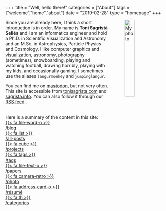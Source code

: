 +++
title = "Well, hello there!"
categories = ["About"]
tags = ["welcome","home","about"]
date = "2019-02-28"
type = "homepage"
+++

<picture>
<source srcset="/img/profile/myself_v4_outline.jxl" type="image/jxl" />
<source srcset="/img/profile/myself_v4_outline.avif" type="image/avif" />
<img src="/img/profile/myself_v4_outline.png"
     alt="My photo"
     style="float: right; margin-left: 50px; width: 25%" />
</picture>

Since you are already here, I think a short introduction is in order. My name is **Toni Sagristà Sellés** and I am an informatics engineer and hold a Ph.D. in Scientific Visualization and Astronomy and an M.Sc. in Astrophysics, Particle Physics and Cosmology. I like computer graphics and visualization, astronomy, photography (sometimes), snowboarding, playing and watching football, drawing horribly, playing with my kids, and occasionally gaming. I sometimes use the aliases `langurmonkey` and `jumpinglangur`.

<!-- I'm currently working in the [Gaia](https://www.esa.int/Science_Exploration/Space_Science/Gaia) group of the Astronomisches Rechen-Institut (ARI) in Heidelberg, and doing research in scientific visualization in the Visual Computing Group (VCG) of the Interdisciplinary Center for Scientific Computing (IWR), also in Heidelberg. That should do it for the acronym fest. -->

You can find me on <a rel="me" href="https://mastodon.social/@jumpinglangur">mastodon</a>, but not very often. This site is accessible from [tonisagrista.com](https://tonisagrista.com) and [sagrista.info](https://sagrista.info). You can also follow it through our <a href="/index.html" title="RSS">RSS feed</a> <i class="fa fa-rss"></i>.


<br/>
Here is a summary of the content in this site:
<br/>

<div class="content-table">
<a href="/blog"><div class="menu-table-item">
{{< fa file-word-o >}}<br/>
/blog
</div></a>
<a href="/posts-list"><div class="menu-table-item">
{{< fa list >}}<br/>
/all-posts
</div></a>
<a href="/projects"><div class="menu-table-item">
{{< fa cube >}}<br/>
/projects
</div></a>
<a href="/tags"><div class="menu-table-item">
{{< fa tags >}}<br/>
/tags
</div></a>
<a href="/papers"><div class="menu-table-item">
{{< fa file-text-o >}}<br/>
/papers
</div></a>
<a href="/photography"><div class="menu-table-item">
{{< fa camera-retro >}}<br/>
/photo
</div></a>
<a href="/resume"><div class="menu-table-item">
{{< fa address-card-o >}}<br/>
/résumé
</div></a>
<a href="/categories"><div class="menu-table-item">
{{< fa th >}}<br/>
/categories
</div></a>
</div>
